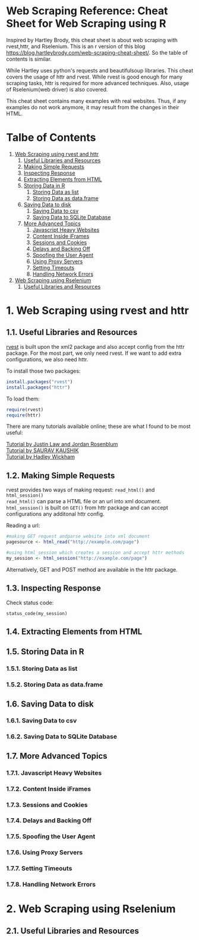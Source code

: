 # Web Scraping Reference: Cheat Sheet for Web Scraping using R

Inspired by Hartley Brody, this cheat sheet is about web scraping with rvest,httr, and Rselenium. This is an r version of this blog https://blog.hartleybrody.com/web-scraping-cheat-sheet/. So the table of contents is similar.

While Hartley uses python's requests and beautifulsoup libraries. This cheat covers the usage of httr and rvest. While rvest is good enough for many scraping tasks, httr is required for more advanced techniques. Also, usage of Rselenium(web driver) is also covered.

This cheat sheet contains many examples with real websites. Thus, if any examples do not work anymore, it may result from the changes in their HTML.

# Talbe of Contents
1. <a href="#rvest">Web Scraping using rvest and httr</a>
    1. <a href="#rvest1">Useful Libraries and Resources</a>
    1. <a href="#rvest2">Making Simple Requests</a>
    1. <a href="#rvest3">Inspecting Response</a>
    1. <a href="#rvest4">Extracting Elements from HTML</a>
    1. <a href="#rvest5">Storing Data in R</a>
        1. <a href="#rvest5.1">Storing Data as list</a>
        1. <a href="#rvest5.2">Storing Data as data.frame</a>
    1. <a href="#rvest6">Saving Data to disk</a>
        1. <a href="#rvest6.1">Saving Data to csv</a>
        1. <a href="#rvest6.2">Saving Data to SQLite Database</a>
    1. <a href="#rvest7">More Advanced Topics</a>
        1. <a href="#rvest7.1">Javascript Heavy Websites</a>
        1. <a href="#rvest7.2">Content Inside iFrames</a>
        1. <a href="#rvest7.3">Sessions and Cookies</a>
        1. <a href="#rvest7.4">Delays and Backing Off</a>
        1. <a href="#rvest7.5">Spoofing the User Agent</a>
        1. <a href="#rvest7.6">Using Proxy Servers</a>
        1. <a href="#rvest7.7">Setting Timeouts</a>
        1. <a href="#rvest7.8">Handling Network Errors</a>
1. <a href="#rselenium">Web Scraping using Rselenium</a>
    1. <a href="#rselenium1">Useful Libraries and Resources</a>

# 1. <a name="rvest">Web Scraping using rvest and httr</a>
## 1.1. <a name="rvest1">Useful Libraries and Resources</a>

[rvest](https://github.com/hadley/rvest) is built upon the xml2 package and also accept config from the httr package. For the most part, we only need rvest. If we want to add extra configurations, we also need httr.

To install those two packages:

```r
install.packages("rvest")
install.packages("httr")
```

To load them:

```r
require(rvest)
require(httr)
```

There are many tutorials available online; these are what I found to be most useful:

[Tutorial by Justin Law and Jordan Rosenblum](https://stat4701.github.io/edav/2015/04/02/rvest_tutorial/)  
[Tutorial by  SAURAV KAUSHIK](https://www.analyticsvidhya.com/blog/2017/03/beginners-guide-on-web-scraping-in-r-using-rvest-with-hands-on-knowledge/)  
[Tutorial by Hadley Wickham](http://blog.rstudio.com/2014/11/24/rvest-easy-web-scraping-with-r/)


## 1.2. <a name="rvest2">Making Simple Requests</a>

rvest provides two ways of making request: `read_html()` and `html_session()`  
`read_html()` can parse a HTML file or an url into xml document. `html_session()` is built on `GET()` from httr package and can accept configurations any additonal httr config.  

Reading a url:

```r
#making GET request andparse website into xml document
pagesource <- html_read("http://example.com/page")

#using html_session which creates a session and accept httr methods
my_session <- html_session("http://example.com/page")
```

Alternatively, GET and POST method are available in the httr package.

## 1.3. <a name="rvest3">Inspecting Response</a>

Check status code:

```
status_code(my_session)
```


## 1.4. <a name="rvest4">Extracting Elements from HTML</a>
## 1.5. <a name="rvest5">Storing Data in R</a>
### 1.5.1. <a name="rvest5.1">Storing Data as list</a>
### 1.5.2. <a name="rvest5.2">Storing Data as data.frame</a>
## 1.6. <a name="rvest6">Saving Data to disk</a>
### 1.6.1. <a name="rvest6.1">Saving Data to csv</a>
### 1.6.2. <a name="rvest6.2">Saving Data to SQLite Database</a>
## 1.7. <a name="rvest7">More Advanced Topics</a>
### 1.7.1. <a name="rvest7.1">Javascript Heavy Websites</a>
### 1.7.2. <a name="rvest7.2">Content Inside iFrames</a>
### 1.7.3. <a name="rvest7.3">Sessions and Cookies</a>
### 1.7.4. <a name="rvest7.4">Delays and Backing Off</a>
### 1.7.5. <a name="rvest7.5">Spoofing the User Agent</a>
### 1.7.6. <a name="rvest7.6">Using Proxy Servers</a>
### 1.7.7. <a name="rvest7.7">Setting Timeouts</a>
### 1.7.8. <a name="rvest7.8">Handling Network Errors</a>
# 2. <a name="rselenium">Web Scraping using Rselenium</a>
## 2.1. <a name="rselenium1">Useful Libraries and Resources</a>
